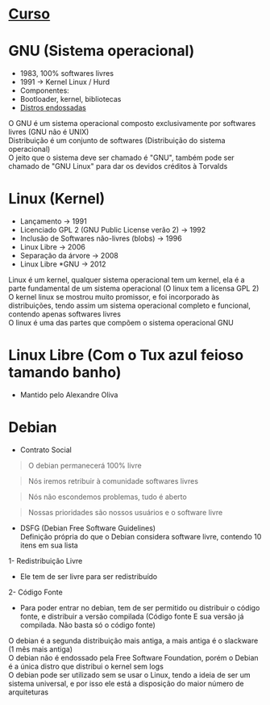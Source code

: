# [Curso](https://www.youtube.com/watch?v=SZMIL87CyVE&list=PLuf64C8sPVT9L452PqdyYCNslctvCMs_n)

# GNU (Sistema operacional) <br>
- 1983, 100% softwares livres
- 1991 -> Kernel Linux / Hurd
- Componentes:
- Bootloader, kernel, bibliotecas
- [Distros endossadas](https://www.gnu.org/distros/free-distros.pt-br.html)

O GNU é um sistema operacional composto exclusivamente por softwares livres (GNU não é UNIX) <br>
Distribuição é um conjunto de softwares (Distribuição do sistema operacional) <br>
O jeito que o sistema deve ser chamado é "GNU", também pode ser chamado de "GNU Linux" para dar os devidos créditos à Torvalds <br>

# Linux (Kernel) <br>
- Lançamento -> 1991
- Licenciado GPL 2 (GNU Public License verão 2) -> 1992
- Inclusão de Softwares não-livres (blobs) -> 1996
- Linux Libre -> 2006
- Separação da árvore -> 2008
- Linux Libre *GNU -> 2012

Linux é um kernel, qualquer sistema operacional tem um kernel, ela é a parte fundamental de um sistema operacional (O linux tem a licensa GPL 2) <br>
O kernel linux se mostrou muito promissor, e foi incorporado às distribuições, tendo assim um sistema operacional completo e funcional, contendo apenas softwares livres <br>
O linux é uma das partes que compõem o sistema operacional GNU <br>

# Linux Libre (Com o Tux azul feioso tamando banho) <br>
- Mantido pelo Alexandre Oliva <br>

# Debian <br>
- Contrato Social

> O debian permanecerá 100% livre <br> 

> Nós iremos retribuir à comunidade softwares livres <br>

> Nós não escondemos problemas, tudo é aberto <br>

> Nossas prioridades são nossos usuários e o software livre <br>

- DSFG (Debian Free Software Guidelines) <br>
Definição própria do que o Debian considera software livre, contendo 10 itens em sua lista <br>

1- Redistribuição Livre <br>
- Ele tem de ser livre para ser redistribuído <br>

2- Código Fonte <br>
- Para poder entrar no debian, tem de ser permitido ou distribuir o código fonte, e distribuir a versão compilada (Código fonte E sua versão já compilada. Não basta só o código fonte) <br>


O debian é a segunda distribuição mais antiga, a mais antiga é o slackware (1 mês mais antiga) <br>
O debian não é endossado pela Free Software Foundation, porém o Debian é a única distro que distribui o kernel sem logs <br>
O debian pode ser utilizado sem se usar o Linux, tendo a ideia de ser um sistema universal, e por isso ele está a disposição do maior número de arquiteturas <br>
